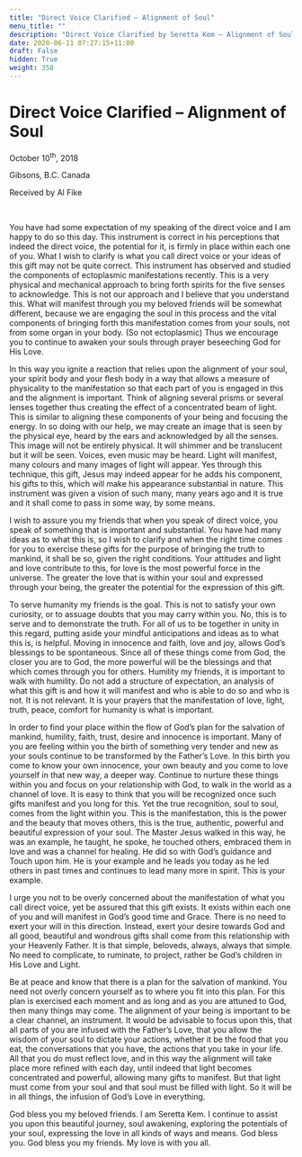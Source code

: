 ```yaml
---
title: "Direct Voice Clarified – Alignment of Soul"
menu_title: ""
description: "Direct Voice Clarified by Seretta Kem – Alignment of Soul"
date: 2020-06-11 07:27:15+11:00
draft: False
hidden: True
weight: 358
---
```

# Direct Voice Clarified – Alignment of Soul

October 10<sup>th</sup>, 2018

Gibsons, B.C. Canada

Received by Al Fike

 

You have had some expectation of my speaking of the direct voice and I am happy to do so this day. This instrument is correct in his perceptions that indeed the direct voice, the potential for it, is firmly in place within each one of you. What I wish to clarify is what you call direct voice or your ideas of this gift may not be quite correct. This instrument has observed and studied the components of ectoplasmic manifestations recently. This is a very physical and mechanical approach to bring forth spirits for the five senses to acknowledge. This is not our approach and I believe that you understand this. What will manifest through you my beloved friends will be somewhat different, because we are engaging the soul in this process and the vital components of bringing forth this manifestation comes from your souls, not from some organ in your body. (So not ectoplasmic) Thus we encourage you to continue to awaken your souls through prayer beseeching God for His Love. 

In this way you ignite a reaction that relies upon the alignment of your soul, your spirit body and your flesh body in a way that allows a measure of physicality to the manifestation so that each part of you is engaged in this and the alignment is important. Think of aligning several prisms or several lenses together thus creating the effect of a concentrated beam of light. This is similar to aligning these components of your being and focusing the energy. In so doing with our help, we may create an image that is seen by the physical eye, heard by the ears and acknowledged by all the senses. This image will not be entirely physical. It will shimmer and be translucent but it will be seen. Voices, even music may be heard. Light will manifest, many colours and many images of light will appear. Yes through this technique, this gift, Jesus may indeed appear for he adds his component, his gifts to this, which will make his appearance substantial in nature. This instrument was given a vision of such many, many years ago and it is true and it shall come to pass in some way, by some means.
 
I wish to assure you my friends that when you speak of direct voice, you speak of something that is important and substantial. You have had many ideas as to what this is, so I wish to clarify and when the right time comes for you to exercise these gifts for the purpose of bringing the truth to mankind, it shall be so, given the right conditions. Your attitudes and light and love contribute to this, for love is the most powerful force in the universe. The greater the love that is within your soul and expressed through your being, the greater the potential for the expression of this gift.

To serve humanity my friends is the goal. This is not to satisfy your own curiosity, or to assuage doubts that you may carry within you. No, this is to serve and to demonstrate the truth. For all of us to be together in unity in this regard, putting aside your mindful anticipations and ideas as to what this is, is helpful. Moving in innocence and faith, love and joy, allows God’s blessings to be spontaneous. Since all of these things come from God, the closer you are to God, the more powerful will be the blessings and that which comes through you for others. Humility my friends, it is important to walk with humility. Do not add a structure of expectation, an analysis of what this gift is and how it will manifest and who is able to do so and who is not. It is not relevant. It is your prayers that the manifestation of love, light, truth, peace, comfort for humanity is what is important.

In order to find your place within the flow of God’s plan for the salvation of mankind, humility, faith, trust, desire and innocence is important. Many of you are feeling within you the birth of something very tender and new as your souls continue to be transformed by the Father’s Love. In this birth you come to know your own innocence, your own beauty and you come to love yourself in that new way, a deeper way. Continue to nurture these things within you and focus on your relationship with God, to walk in the world as a channel of love. It is easy to think that you will be recognized once such gifts manifest and you long for this. Yet the true recognition, soul to soul, comes from the light within you. This is the manifestation, this is the power and the beauty that moves others, this is the true, authentic, powerful and beautiful expression of your soul. The Master Jesus walked in this way, he was an example, he taught, he spoke, he touched others, embraced them in love and was a channel for healing. He did so with God’s guidance and Touch upon him. He is your example and he leads you today as he led others in past times and continues to lead many more in spirit. This is your example. 

I urge you not to be overly concerned about the manifestation of what you call direct voice, yet be assured that this gift exists. It exists within each one of you and will manifest in God’s good time and Grace. There is no need to exert your will in this direction. Instead, exert your desire towards God and all good, beautiful and wondrous gifts shall come from this relationship with your Heavenly Father. It is that simple, beloveds, always, always that simple. No need to complicate, to ruminate, to project, rather be God’s children in His Love and Light. 

Be at peace and know that there is a plan for the salvation of mankind. You need not overly concern yourself as to where you fit into this plan. For this plan is exercised each moment and as long and as you are attuned to God, then many things may come. The alignment of your being is important to be a clear channel, an instrument. It would be advisable to focus upon this, that all parts of you are infused with the Father’s Love, that you allow the wisdom of your soul to dictate your actions, whether it be the food that you eat, the conversations that you have, the actions that you take in your life. All that you do must reflect love, and in this way the alignment will take place more refined with each day, until indeed that light becomes concentrated and powerful, allowing many gifts to manifest. But that light must come from your soul and that soul must be filled with light. So it will be in all things, the infusion of God’s Love in everything.

God bless you my beloved friends. I am Seretta Kem. I continue to assist you upon this beautiful journey, soul awakening, exploring the potentials of your soul, expressing the love in all kinds of ways and means. God bless you. God bless you my friends. My love is with you all.